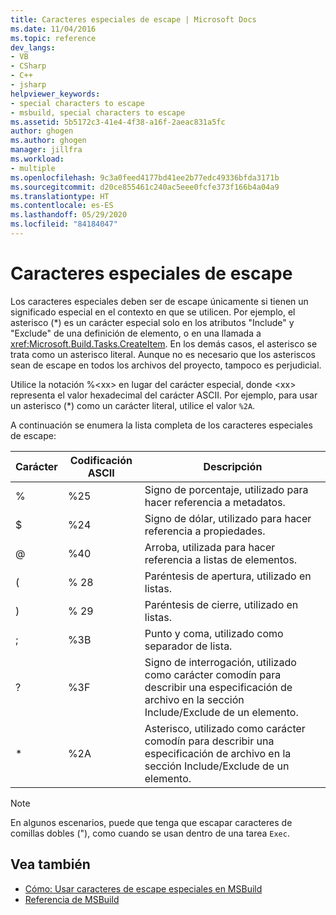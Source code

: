 ```yaml
---
title: Caracteres especiales de escape | Microsoft Docs
ms.date: 11/04/2016
ms.topic: reference
dev_langs:
- VB
- CSharp
- C++
- jsharp
helpviewer_keywords:
- special characters to escape
- msbuild, special characters to escape
ms.assetid: 5b5172c3-41e4-4f38-a16f-2aeac831a5fc
author: ghogen
ms.author: ghogen
manager: jillfra
ms.workload:
- multiple
ms.openlocfilehash: 9c3a0feed4177bd41ee2b77edc49336bfda3171b
ms.sourcegitcommit: d20ce855461c240ac5eee0fcfe373f166b4a04a9
ms.translationtype: HT
ms.contentlocale: es-ES
ms.lasthandoff: 05/29/2020
ms.locfileid: "84184047"
---
```

# <a name="special-characters-to-escape"></a>Caracteres especiales de escape

Los caracteres especiales deben ser de escape únicamente si tienen un significado especial en el contexto en que se utilicen. Por ejemplo, el asterisco (*) es un carácter especial solo en los atributos "Include" y "Exclude" de una definición de elemento, o en una llamada a <xref:Microsoft.Build.Tasks.CreateItem>. En los demás casos, el asterisco se trata como un asterisco literal. Aunque no es necesario que los asteriscos sean de escape en todos los archivos del proyecto, tampoco es perjudicial.

 Utilice la notación %\<xx> en lugar del carácter especial, donde \<xx> representa el valor hexadecimal del carácter ASCII. Por ejemplo, para usar un asterisco (*) como un carácter literal, utilice el valor `%2A`.

 A continuación se enumera la lista completa de los caracteres especiales de escape:

|Carácter|Codificación ASCII|Descripción|
|---------|----------|-----------|
|%|%25|Signo de porcentaje, utilizado para hacer referencia a metadatos.|
|$|%24|Signo de dólar, utilizado para hacer referencia a propiedades.|
|@|%40|Arroba, utilizada para hacer referencia a listas de elementos.|
|(|% 28|Paréntesis de apertura, utilizado en listas.|
|)|% 29|Paréntesis de cierre, utilizado en listas.|
|;|%3B|Punto y coma, utilizado como separador de lista.|
|?|%3F|Signo de interrogación, utilizado como carácter comodín para describir una especificación de archivo en la sección Include/Exclude de un elemento.|
|* |%2A|Asterisco, utilizado como carácter comodín para describir una especificación de archivo en la sección Include/Exclude de un elemento.|

> [!NOTE]
> En algunos escenarios, puede que tenga que escapar caracteres de comillas dobles ("), como cuando se usan dentro de una tarea `Exec`.

## <a name="see-also"></a>Vea también

- [Cómo: Usar caracteres de escape especiales en MSBuild](../msbuild/how-to-escape-special-characters-in-msbuild.md)
- [Referencia de MSBuild](../msbuild/msbuild-reference.md)
